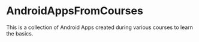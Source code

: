 # AndroidAppsFromCourses
This is a collection of Android Apps created during various courses to learn the basics.
